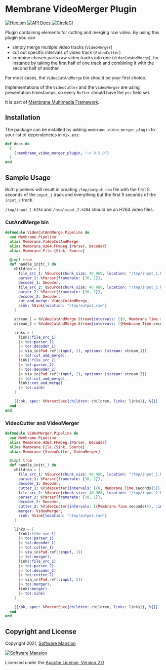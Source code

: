 # Membrane VideoMerger Plugin

[![Hex.pm](https://img.shields.io/hexpm/v/membrane_video_merger_plugin.svg)](https://hex.pm/packages/membrane_video_merger_plugin)
[![API Docs](https://img.shields.io/badge/api-docs-yellow.svg?style=flat)](https://hexdocs.pm/membrane_video_merger_plugin)
[![CircleCI](https://circleci.com/gh/membraneframework/membrane_video_merger_plugin.svg?style=svg)](https://circleci.com/gh/membraneframework/membrane_video_merger_plugin)

Plugin containing elements for cutting and merging raw video. By using this plugin you can
  - simply merge multiple video tracks (`VideoMerger`)
  - cut out specific intervals of video track (`VideoCutter`)
  - combine chosen parts raw video tracks into one (`VideoCutAndMerge`), for instance by taking 
  the first half of one track and combining it with the second half of another

For most cases, the `VideoCutAndMerge` bin should be your first choice. 

Implementations of the `VideoCutter` and the `VideoMerger` are using presentation timestamps,
so every `Buffer` should have the `pts` field set.

It is part of [Membrane Multimedia Framework](https://membraneframework.org).

## Installation

The package can be installed by adding `membrane_video_merger_plugin` to your list of dependencies in `mix.exs`:

```elixir
def deps do
  [
    {:membrane_video_merger_plugin, "~> 0.5.0"}
  ]
end
```

## Sample Usage

Both pipelines will result in creating `/tmp/output.raw` file with the first 5 seconds of the 
`input_1` track and everything but the first 5 seconds of the `input_2` track.

`/tmp/input_1.h264` and `/tmp/input_2.h264` should be an H264 video files.

### CutAndMerge bin

```elixir
defmodule VideoCutAndMerge.Pipeline do
  use Membrane.Pipeline
  alias Membrane.VideoCutAndMerge
  alias Membrane.H264.FFmpeg.{Parser, Decoder}
  alias Membrane.File.{Sink, Source}

  @impl true
  def handle_init(_) do
    children = [
      file_src_1: %Source{chunk_size: 40_960, location: "/tmp/input_1.h264"},
      parser_1: %Parser{framerate: {30, 1}},
      decoder_1: Decoder,
      file_src_2: %Source{chunk_size: 40_960, location: "/tmp/input_2.h264"},
      parser_2: %Parser{framerate: {30, 1}},
      decoder_2: Decoder,
      cut_and_merge: VideoCutAndMerge,
      sink: %Sink{location: "/tmp/output.raw"}
    ]

    stream_1 = %VideoCutAndMerge.Stream{intervals: [{0, Membrane.Time.seconds(5)}]}
    stream_2 = %VideoCutAndMerge.Stream{intervals: [{Membrane.Time.seconds(5), :infinity}]}

    links = [
      link(:file_src_1)
      |> to(:parser_1)
      |> to(:decoder_1)
      |> via_in(Pad.ref(:input, 1), options: [stream: stream_1])
      |> to(:cut_and_merge),
      link(:file_src_2)
      |> to(:parser_2)
      |> to(:decoder_2)
      |> via_in(Pad.ref(:input, 2), options: [stream: stream_2])
      |> to(:cut_and_merge),
      link(:cut_and_merge)
      |> to(:sink)
    ]

    {{:ok, spec: %ParentSpec{children: children, links: links}}, %{}}
  end
end
```

### VideoCutter and VideoMerger

```elixir
defmodule VideoMerger.Pipeline do
  use Membrane.Pipeline
  alias Membrane.H264.FFmpeg.{Parser, Decoder}
  alias Membrane.File.{Sink, Source}
  alias Membrane.{VideoCutter, VideoMerger}

  @impl true
  def handle_init(_) do
    children = [
      file_src_1: %Source{chunk_size: 40_960, location: "/tmp/input_1.h264"},
      parser_1: %Parser{framerate: {30, 1}},
      decoder_1: Decoder,
      cutter_1: %VideoCutter{intervals: [{0, Membrane.Time.seconds(5)}]},
      file_src_2: %Source{chunk_size: 40_960, location: "/tmp/input_2.h264"},
      parser_2: %Parser{framerate: {30, 1}},
      decoder_2: Decoder,
      cutter_2: %VideoCutter{intervals: [{Membrane.Time.seconds(5), :infinity}]},
      merger: VideoMerger,
      sink: %Sink{location: "/tmp/output.raw"}
    ]

    links = [
      link(:file_src_1)
      |> to(:parser_1)
      |> to(:decoder_1)
      |> to(:cutter_1)
      |> via_in(Pad.ref(:input, 1))
      |> to(:merger),
      link(:file_src_2)
      |> to(:parser_2)
      |> to(:decoder_2)
      |> to(:cutter_2)
      |> via_in(Pad.ref(:input, 2))
      |> to(:merger),
      link(:merger)
      |> to(:sink)
    ]

    {{:ok, spec: %ParentSpec{children: children, links: links}}, %{}}
  end
end
```

## Copyright and License

Copyright 2021, [Software Mansion](https://swmansion.com/?utm_source=git&utm_medium=readme&utm_campaign=membrane_video_merger_plugin)

[![Software Mansion](https://logo.swmansion.com/logo?color=white&variant=desktop&width=200&tag=membrane-github)](https://swmansion.com/?utm_source=git&utm_medium=readme&utm_campaign=membrane_video_merger_plugin)

Licensed under the [Apache License, Version 2.0](LICENSE)
